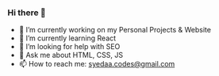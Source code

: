 ### Hi there 👋

- 🔭 I’m currently working on my Personal Projects & Website
- 🌱 I’m currently learning React
- 🤔 I’m looking for help with SEO
- 💬 Ask me about HTML, CSS, JS
- 📫 How to reach me: syedaa.codes@gmail.com

